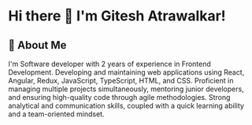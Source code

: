 # Hi there 👋 I'm Gitesh Atrawalkar!

 ## 🚀 About Me

I'm Software developer with 2 years of experience in Frontend Development. Developing and maintaining web applications using React, Angular, Redux, JavaScript, TypeScript, HTML, and CSS. Proficient in managing multiple projects simultaneously, mentoring junior developers, and ensuring high-quality code through agile methodologies. Strong analytical and communication skills, coupled with a quick learning ability and a team-oriented mindset.
<!--
**gitesh-atrawalkar/gitesh-atrawalkar** is a ✨ _special_ ✨ repository because its `README.md` (this file) appears on your GitHub profile.

Here are some ideas to get you started:

- 🔭 I’m currently working on ...
- 🌱 I’m currently learning ...
- 👯 I’m looking to collaborate on ...
- 🤔 I’m looking for help with ...
- 💬 Ask me about ...
- 📫 How to reach me: ...
- 😄 Pronouns: ...
- ⚡ Fun fact: ...
-->
